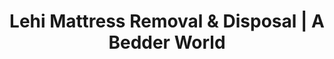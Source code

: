 ---
layout: location.njk
title: "Lehi Mattress Removal & Disposal | A Bedder World"
description: "Professional mattress removal in Lehi, Utah. Silicon Slopes specialists serving tech families, busy professionals, and growing communities. Next-day service for Utah's innovation hub."
permalink: "/mattress-removal/utah/salt-lake-city/lehi/"
city: "Lehi"
state: "Utah"
stateAbbr: "UT"
stateSlug: "utah"
tier: 2
parentMetro: "salt-lake-city"
coordinates: 
  lat: 40.3916
  lng: -111.8508
pricing:
  startingPrice: 115
  single: 115
  queen: 145
  king: 170
  boxSpring: 25
zipCodes: ["84003", "84043", "84048", "84645", "84648"]
neighborhoods: [
  {
    "name": "Silicon Slopes Corporate Center",
    "zipCodes": ["84043"]
  },
  {
    "name": "Traverse Mountain", 
    "zipCodes": ["84043"]
  },
  {
    "name": "Thanksgiving Point",
    "zipCodes": ["84003"]
  },
  {
    "name": "Downtown Lehi Historic District",
    "zipCodes": ["84043"]
  },
  {
    "name": "North Lehi Tech Corridor",
    "zipCodes": ["84048"]
  },
  {
    "name": "Pioneer Crossing",
    "zipCodes": ["84043"]
  },
  {
    "name": "Outlets at Traverse Mountain Area",
    "zipCodes": ["84043"]
  },
  {
    "name": "Thanksgiving Point Station District",
    "zipCodes": ["84003"]
  },
  {
    "name": "Adobe Campus Vicinity",
    "zipCodes": ["84043"]
  },
  {
    "name": "FrontRunner Station Area",
    "zipCodes": ["84043"]
  }
]
nearbyCities: [
  {
    "name": "Draper",
    "slug": "draper",
    "distance": 12,
    "isSuburb": true
  },
  {
    "name": "Salt Lake City",
    "slug": "salt-lake-city",
    "distance": 30,
    "isSuburb": false
  }
]
reviews:
  count: 118
  featured:
    - author: "Sarah M."
      rating: 5
      text: "Called Tuesday night, picked up Wednesday afternoon. Perfect timing since our new furniture was being delivered the next day!"
    - author: "Mike T."
      rating: 5
      text: "Kids finally convinced us they needed bigger beds. Three mattresses plus box springs - thought it would take forever but they knocked it out in one trip. Really impressed with how organized they were."
    - author: "Jen"
      rating: 4
      text: "Don't have a truck and honestly didn't want to deal with the transfer station. Quick and easy."
    - author: "Carlos"
      rating: 5
      text: "House sold faster than expected and we had to be out by Friday. They came Thursday morning and got everything cleared out so we could pass inspection. Saved our closing!"
    - author: "Amanda"
      rating: 5
      text: "Old house, narrow doorways, steep stairs - was worried they couldn't get our king mattress out. No problem at all."
    - author: "Steve & Rachel T."
      rating: 4
      text: "Second time using them. Same great service both times."

pageContent:
  heroDescription: "Next-day mattress pickup throughout Lehi, Utah. Professional mattress removal and disposal service for residents and businesses. Over 1 million mattresses recycled nationwide - eco-friendly service for Silicon Slopes communities."

  aboutService: "A Bedder World provides professional mattress removal and disposal service throughout Lehi, Utah with next-day pickup designed for busy residents and businesses. Our eco-friendly service eliminates the hassle of transporting mattresses to disposal facilities yourself, offering convenient door-to-door pickup that works around your schedule. We serve all Lehi neighborhoods from downtown to newer developments, handling everything from single mattress pickup to multi-unit removals for property managers and businesses. With over 1 million mattresses recycled nationwide, we ensure responsible disposal that keeps materials out of landfills. Lehi residents currently face limitations with municipal waste services that don't include mattress pickup, requiring personal transport to transfer stations during limited hours. Our professional service eliminates these inconveniences with flexible scheduling, proper equipment, and licensed disposal that meets all local regulations while supporting environmental responsibility."

  serviceAreasIntro: "Professional mattress pickup throughout Lehi's tech districts, family neighborhoods, and growing communities:"

  regulationsCompliance: "Lehi residents navigate municipal waste services through Waste Management that exclude mattress pickup from regular collection, requiring personal transport to North Pointe Solid Waste Transfer Station with limited weekday hours 7AM-6PM that conflict with Silicon Slopes work schedules, plus disposal fees of $15-20 per mattress that add up for growing tech families in this rapidly expanding community. The current system's limitations particularly challenge Lehi's 90,000 residents managing corporate relocations, busy professionals commuting via FrontRunner to Salt Lake City, and young families with children (61% of households) who need convenient disposal solutions that accommodate tech industry schedules. These constraints create significant difficulties for Lehi's unique population managing frequent furniture upgrades, professional relocations common in the volatile tech sector, and the practical needs of families in Utah's youngest city (median age 26.6) where convenience matters more than cost savings. Our professional service eliminates these municipal limitations with next-day availability that bypasses transfer station schedules, door-to-door convenience that serves busy professionals, corporate relocation coordination, and reliable service that matches the efficiency standards expected in Utah's Silicon Slopes innovation hub."

  environmentalImpact: "Our Lehi service diverts 85% of mattress materials from North Pointe Solid Waste Transfer Station and regional landfills through certified Utah recycling networks, supporting environmental stewardship that aligns with this tech community's commitment to sustainable innovation and the conservation values that complement Silicon Slopes companies' corporate environmental responsibility programs. After serving tech families, corporate relocations, FrontRunner commuters, and growing neighborhood residents throughout Lehi, we've recycled 10,600 mattresses (424,000 pounds) contributing to Utah's waste reduction initiatives and supporting the environmental responsibility expected by tech industry employers who prioritize sustainability in their corporate culture. This regional processing reduces transportation emissions while supporting Utah's circular economy including steel reclamation for manufacturing, foam reprocessing for furniture production, and textile recovery serving the area's innovation-based economy from technology development to corporate services, maintaining the environmental stewardship that helps Silicon Slopes maintain its reputation as a responsible tech hub where innovation meets conservation values."

  howItWorksScheduling: "Tech-schedule friendly and family-convenient booking designed for Lehi's unique Silicon Slopes lifestyle and professional mobility. We coordinate around corporate relocations, busy family schedules, FrontRunner commute timing, and the reliable service expectations of this innovation-focused community."

  howItWorksService: "Our team specializes in Lehi's distinctive combination of tech efficiency and family values. We accommodate corporate timeline pressures seamlessly, handle growing family needs professionally, coordinate around professional schedules reliably, navigate historic downtown access challenges respectfully, and deliver the quality service that honors both the innovation standards and community values that define life in Utah's Silicon Slopes capital."

  howItWorksDisposal: "Licensed transport to certified Utah recycling facilities where materials support regional sustainability programs and environmental standards that reflect both tech industry environmental responsibility and Utah's conservation heritage. Steel springs and foam components contribute to the regional circular economy while supporting Lehi's role as Silicon Slopes' innovation hub, maintaining the environmental stewardship that helped this pioneer farming community become Utah's tech capital and a model for sustainable growth that balances rapid innovation with responsible resource management and family community values."

  sidebarStats:
    mattressesRemoved: "10600"

faqs:
  - question: "How quickly can you remove my mattress in Lehi?"
    answer: "We provide next-day pickup throughout Lehi including Silicon Slopes Corporate Center, Traverse Mountain, Thanksgiving Point area, Downtown Historic District, North Lehi Tech Corridor, and all neighborhoods from Adobe campus vicinity to FrontRunner station areas. Flexible scheduling accommodates tech work schedules and family needs."
    
  - question: "Do you work with Silicon Slopes tech companies and corporate relocations?"
    answer: "Absolutely. We understand corporate timeline pressures, employee relocation needs, and the fast-paced nature of tech industry moves. We coordinate with major employers like Adobe, Microsoft, Ancestry, and other Silicon Slopes companies for employee services and office relocations."
    
  - question: "Can you accommodate busy family schedules and FrontRunner commuters?"
    answer: "Yes, we specialize in serving Lehi's unique blend of tech professionals and growing families. We work around FrontRunner schedules, corporate hours, family timelines, and understand the convenience needs of busy households where 61% have children under 18."
    
  - question: "What's included in your Lehi mattress removal service?"
    answer: "Complete service includes pickup from tech district housing, family homes, corporate relocations, historic downtown residences, and suburban neighborhoods. We handle corporate timeline coordination, family schedule accommodations, historic district access challenges, and eco-friendly recycling through certified Utah facilities."
    
  - question: "Do you serve both established residents and new tech arrivals?"
    answer: "Definitely. We work with long-time Lehi families, relocating tech professionals, corporate housing managers, FrontRunner commuters, and everyone in between. Our service adapts to both established community needs and the requirements of newcomers drawn to Silicon Slopes opportunities."
    
  - question: "How do you handle Lehi's municipal waste limitations?"
    answer: "We work independently of Waste Management's regular collection that excludes mattresses and North Pointe transfer station hours. No need to take time off work or rent vehicles for personal transport. We handle everything with our own licensed disposal process that accommodates busy tech schedules."
    
  - question: "Can you work around tech industry schedules and corporate moves?"
    answer: "Yes, we specialize in Silicon Slopes timing including corporate relocations, employee moves, startup schedule changes, and the flexible needs of tech professionals. We understand both corporate requirements and the personal convenience needs of busy innovation workers."
    
  - question: "What happens to mattresses after pickup in Lehi?"
    answer: "Mattresses go to certified Utah recycling facilities where 85% of materials including steel springs, foam, and fabric are separated for reuse. This supports the environmental responsibility expected by Silicon Slopes companies and the sustainability values of this tech community that balances innovation with conservation, contributing to Utah's circular economy initiatives and the environmental stewardship that helps Lehi maintain its reputation as a responsible innovation hub where tech advancement meets community values and environmental accountability in Utah's premier technology corridor."
---